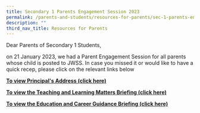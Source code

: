 ```yaml
---
title: Secondary 1 Parents Engagement Session 2023
permalink: /parents-and-students/resources-for-parents/sec-1-parents-engagement-session-2022/
description: ""
third_nav_title: Resources for Parents
---
```

Dear Parents of Secondary 1 Students,  
  
on 21 January 2023, we had a Parent Engagement Session for all parents whose child is posted to JWSS. In case you missed it or would like to have a quick recep, please click on the relevant links below
 
[**To view Principal's Address (click here)**](/files/Parents/Resources%20for%20Parents/Sec%201%20PES%20Principals%20Address%202023.pdf)

[**To view the Teaching and Learning Matters Briefing (click here)**](/files/Parents/Resources%20for%20Parents/Teaching%20and%20Learning%20in%20JWSS%20PES%20Sec%201%202023.pdf) 

[**To view the Education and Career Guidance Briefing (click here)**](/files/Parents/Resources%20for%20Parents/Education%20and%20Career%20Guidance%20for%20Sec%201%20PES%202023.pdf)